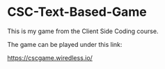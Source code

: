 # CSC-Text-Based-Game

This is my game from the Client Side Coding course. 


The game can be played under this link:

https://cscgame.wiredless.io/

